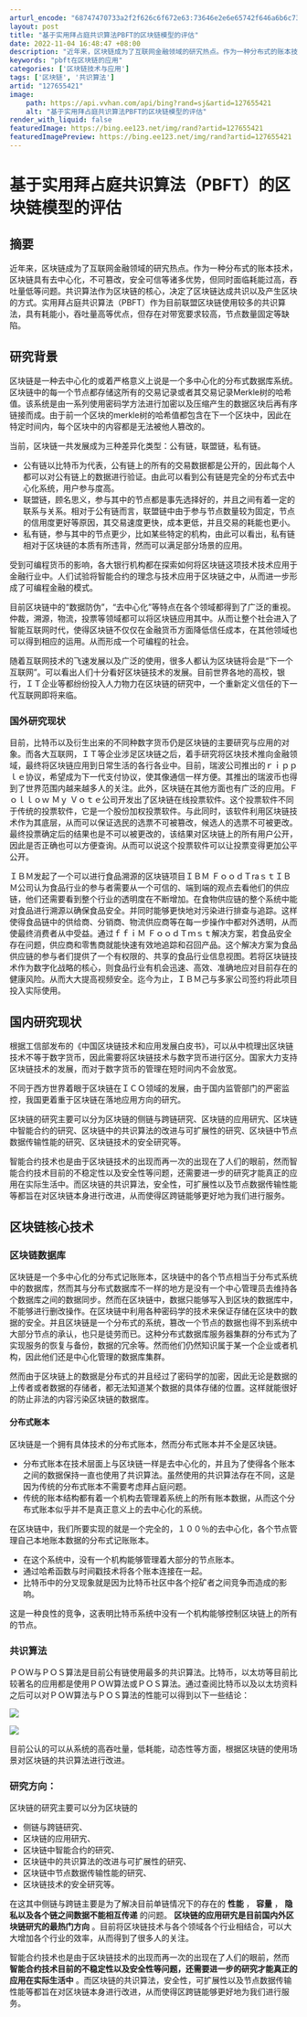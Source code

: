 ```yaml
---
arturl_encode: "68747470733a2f2f626c6f672e63:73646e2e6e65742f646a6b6c73616a646b6c73616a646c6b2f:61727469636c652f64657461696c732f313237363535343231"
layout: post
title: "基于实用拜占庭共识算法PBFT的区块链模型的评估"
date: 2022-11-04 16:48:47 +08:00
description: "近年来，区块链成为了互联网金融领域的研宄热点。作为一种分布式的账本技术，区块链具有去中心化，不可篡改"
keywords: "pbft在区块链的应用"
categories: ['区块链技术与应用']
tags: ['区块链', '共识算法']
artid: "127655421"
image:
    path: https://api.vvhan.com/api/bing?rand=sj&artid=127655421
    alt: "基于实用拜占庭共识算法PBFT的区块链模型的评估"
render_with_liquid: false
featuredImage: https://bing.ee123.net/img/rand?artid=127655421
featuredImagePreview: https://bing.ee123.net/img/rand?artid=127655421
---
```


# 基于实用拜占庭共识算法（PBFT）的区块链模型的评估

## 摘要

近年来，区块链成为了互联网金融领域的研宄热点。作为一种分布式的账本技术，区块链具有去中心化，不可篡改，安全可信等诸多优势，但同时面临耗能过高，吞吐量低等问题。共识算法作为区块链的核心，决定了区块链达成共识以及产生区块的方式。实用拜占庭共识算法（PBFT）作为目前联盟区块链使用较多的共识算法，具有耗能小，吞吐量高等优点，但存在对带宽要求较高，节点数量固定等缺陷。

## 研究背景

区块链是一种去中心化的或着严格意义上说是一个多中心化的分布式数据库系统。区块链中的每一个节点都存储这所有的交易记录或者其交易记录Merkle树的哈希值。该系统是由一系列使用密码学方法进行加密以及压缩产生的数据区块后再有序链接而成。由于前一个区块的merkle树的哈希值都包含在下一个区块中，因此在特定时间内，每个区块中的内容都是无法被他人篡改的。

当前，区块链一共发展成为三种差异化类型：公有链，联盟链，私有链。

* 公有链以比特币为代表，公有链上的所有的交易数据都是公开的，因此每个人都可以对公有链上的数据进行验证。由此可以看到公有链是完全的分布式去中心化系统，用户参与度高。
* 联盟链，顾名思义，参与其中的节点都是事先选择好的，并且之间有着一定的联系与关系。相对于公有链而言，联盟链中由于参与节点数量较为固定，节点的信用度更好等原因，其交易速度更快，成本更低，并且交易的耗能也更小。
* 私有链，参与其中的节点更少，比如某些特定的机构，由此可以看出，私有链相对于区块链的本质有所违背，然而可以满足部分场景的应用。

受到可编程货币的影响，各大银行机构都在探索如何将区块链这项技术技术应用于金融行业中。人们试验将智能合约的理念与技术应用于区块链之中，从而进一步形成了可编程金融的模式。

目前区块链中的“数据防伪”，“去中心化”等特点在各个领域都得到了广泛的重视。仲裁，溯源，物流，投票等领域都可以将区块链应用其中。从而让整个社会进入了智能互联网时代，使得区块链不仅仅在金融货币方面降低信任成本，在其他领域也可以得到相应的运用。从而形成一个可编程的社会。

随着互联网技术的飞速发展以及广泛的使用，很多人都认为区块链将会是“下一个互联网”。可以看出人们十分看好区块链技术的发展。目前世界各地的高校，银行，ＩＴ企业等都纷纷投入人力物力在区块链的研究中，一个重新定义信任的下一代互联网即将来临。

### 国外研究现状

目前，比特币以及衍生出来的不同种数字货币仍是区块链的主要研究与应用的对象。而各大互联网，ＩＴ等企业涉足区块链之后，着手研究将区块技术推向金融领域，最终将区块链应用到日常生活的各行各业中。目前，瑞波公司推出的ｒｉｐｐｌｅ协议，希望成为下一代支付协议，使其像通信一样方便。其推出的瑞波币也得到了世界范围内越来越多人的关注。此外，区块链在其他方面也有广泛的应用。Ｆｏｌｌｏｗ Ｍｙ Ｖｏｔｅ公司开发出了区块链在线投票软件。这个投票软件不同于传统的投票软件，它是一个股份加权投票软件。与此同时，该软件利用区块链技术作为其底层，从而可以保证选民的选票不可被篡改，候选人的选票不可被更改。最终投票确定后的结果也是不可以被更改的，该结果对区块链上的所有用户公开，因此是否正确也可以方便查询。从而可以说这个投票软件可以让投票变得更加公平公开。

ＩＢＭ发起了一个可以进行食品溯源的区块链项目ＩＢＭ ＦｏｏｄＴraｓｔＩＢＭ公司认为食品行业的参与者需要从一个可信的、端到端的观点去看他们的供应链，他们还需要看到整个行业的透明度在不断增加。在食物供应链的整个系统中能对食品进行溯源以确保食品安全。并同时能够更快地对污染进行排查与追踪。这样使得食品链中的供给商、分销商、物流供应商等在每一步操作中都对外透明，从而使最终消费者从中受益。通过ｆｆｉＭ ＦｏｏｄＴｍｓｔ解决方案，若食品安全存在问题，供应商和零售商就能快速有效地追踪和召回产品。这个解决方案为食品供应链的参与者们提供了一个有权限的、共享的食品行业信息视图。若将区块链技术作为数字化战略的核心，则食品行业有机会迅速、高效、准确地应对目前存在的健康风险。从而大大提高视频安全。迄今为止，ＩＢＭ己与多家公司签约将此项目投入实际使用。

## 国内研究现状

根据工信部发布的《中国区块链技术和应用发展白皮书》，可以从中梳理出区块链技术不等于数字货币，因此需要将区块链技术与数字货币进行区分。国家大力支持区块链技术的发展，而对于数字货币的管理在短时间内不会放宽。

不同于西方世界着眼于区块链在ＩＣＯ领域的发展，由于国内监管部门的严密监控，我国更着重于区块链在落地应用方向的研宄。

区块链的研究主要可以分为区块链的侧链与跨链研究、区块链的应用研宄、区块链中智能合约的研究、区块链中的共识算法的改进与可扩展性的研究、区块链中节点数据传输性能的研究、区块链技术的安全研究等。

智能合约技术也是由于区块链技术的出现而再一次的出现在了人们的眼前，然而智能合约技术目前的不稳定性以及安全性等问题，还需要进一步的研究才能真正的应用在实际生活中。而区块链的共识算法，安全性，可扩展性以及节点数据传输性能等都旨在对区块链本身进行改进，从而使得区跨链能够更好地为我们进行服务。

## 区块链核心技术

### 区块链数据库

区块链是一个多中心化的分布式记账账本，区块链中的各个节点相当于分布式系统中的数据库，然而其与分布式数据库不一样的地方是没有一个中心管理员去维持各个数据库之间的数据同步。然而在区块链中，数据只能够写入到区块的数据库中，不能够进行删改操作。在区块链中利用各种密码学的技术来保证存储在区块中的数据的安全。并且区块链是一个分布式的系统，篡改一个节点的数据也得不到系统中大部分节点的承认，也只是徒劳而已。这种分布式数据库服务器集群的分布式为了实现服务的恢复与备份，数据的冗余等。然而他们仍然知识属于某一个企业或者机构，因此他们还是中心化管理的数据库集群。

然而由于区块链上的数据是分布式的并且经过了密码学的加密，因此无论是数据的上传者或者数据的存储者，都无法知道某个数据的具体存储的位置。这样就能很好的防止非法的内容污染区块链的数据库。

#### 分布式账本

区块链是一个拥有具体技术的分布式账本，然而分布式账本并不全是区块链。

* 分布式账本在技术层面上与区块链一样是去中心化的，并且为了使得各个账本之间的数据保持一直也使用了共识算法。虽然使用的共识算法存在不同，这是因为传统的分布式账本不需要考虑拜占庭问题。
* 传统的账本结构都有着一个机构去管理着系统上的所有账本数据，从而这个分布式账本似乎并不是真正意义上的去中心化的系统。

在区块链中，我们所要实现的就是一个完全的，１００％的去中心化，各个节点管理自己本地账本数据的分布式记账账本。

* 在这个系统中，没有一个机构能够管理着大部分的节点账本。
* 通过哈希函数与时间戳技术将各个账本连接在一起。
* 比特币中的分叉现象就是因为比特币社区中各个挖矿者之间竞争而造成的影响。

这是一种良性的竞争，这表明比特币系统中没有一个机构能够控制区块链上的所有的节点。

### 共识算法

ＰＯＷ与ＰＯＳ算法是目前公有链使用最多的共识算法。比特币，以太坊等目前比较著名的应用都是使用ＰＯＷ算法或ＰＯＳ算法。通过查阅比特币以及以太坊资料之后可以对ＰＯＷ算法与ＰＯＳ算法的性能可以得到以下一些结论：

![](https://i-blog.csdnimg.cn/blog_migrate/432dabb7da713a5df115d4ea8ccf4db7.png)

![](https://i-blog.csdnimg.cn/blog_migrate/33629006325d25f743fc33fdb1c0d3fc.png)

目前公认的可以从系统的高吞吐量，低耗能，动态性等方面，根据区块链的使用场景对区块链的共识算法进行改进。

### 研究方向：

区块链的研究主要可以分为区块链的

* 侧链与跨链研究、
* 区块链的应用研宄、
* 区块链中智能合约的研究、
* 区块链中的共识算法的改进与可扩展性的研究、
* 区块链中节点数据传输性能的研究、
* 区块链技术的安全研究等。

在这其中侧链与跨链主要是为了解决目前单链情况下的存在的
**性能**
，
**容量**
，
**隐私以及各个链之间数据不能相互传递**
的问题。
**区块链的应用研宄是目前国内外区块链研宄的最热门方向**
。目前将区块链技术与各个领域各个行业相结合，可以大大增加各个行业的效率，从而得到了很多人的关注。

智能合约技术也是由于区块链技术的出现而再一次的出现在了人们的眼前，然而
**智能合约技术目前的不稳定性以及安全性等问题，还需要进一步的研究才能真正的应用在实际生活中**
。而区块链的共识算法，安全性，可扩展性以及节点数据传输性能等都旨在对区块链本身进行改进，从而使得区跨链能够更好地为我们进行服务。